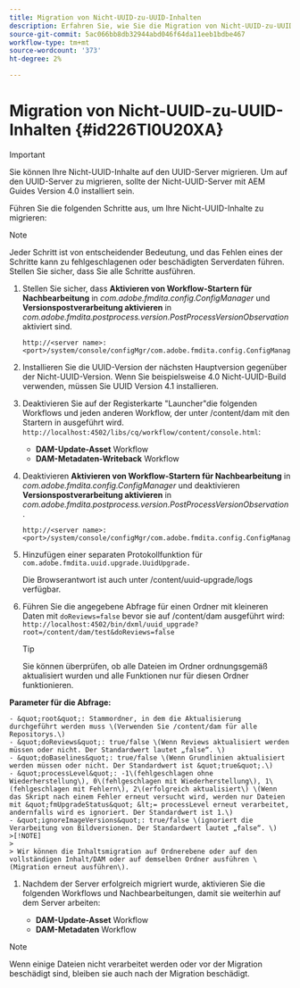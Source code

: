 ```yaml
---
title: Migration von Nicht-UUID-zu-UUID-Inhalten
description: Erfahren Sie, wie Sie die Migration von Nicht-UUID-zu-UUID-Inhalten durchführen.
source-git-commit: 5ac066bb8db32944abd046f64da11eeb1bdbe467
workflow-type: tm+mt
source-wordcount: '373'
ht-degree: 2%

---
```



# Migration von Nicht-UUID-zu-UUID-Inhalten {#id226TI0U20XA}

>[!IMPORTANT]
>
> Sie können Ihre Nicht-UUID-Inhalte auf den UUID-Server migrieren. Um auf den UUID-Server zu migrieren, sollte der Nicht-UUID-Server mit AEM Guides Version 4.0 installiert sein.

Führen Sie die folgenden Schritte aus, um Ihre Nicht-UUID-Inhalte zu migrieren:

>[!NOTE]
>
> Jeder Schritt ist von entscheidender Bedeutung, und das Fehlen eines der Schritte kann zu fehlgeschlagenen oder beschädigten Serverdaten führen. Stellen Sie sicher, dass Sie alle Schritte ausführen.

1. Stellen Sie sicher, dass **Aktivieren von Workflow-Startern für Nachbearbeitung** in *com.adobe.fmdita.config.ConfigManager* und **Versionspostverarbeitung aktivieren** in *com.adobe.fmdita.postprocess.version.PostProcessVersionObservation* aktiviert sind.

   ```http
   http://<server name>:<port>/system/console/configMgr/com.adobe.fmdita.config.ConfigManager
   ```

1. Installieren Sie die UUID-Version der nächsten Hauptversion gegenüber der Nicht-UUID-Version. Wenn Sie beispielsweise 4.0 Nicht-UUID-Build verwenden, müssen Sie UUID Version 4.1 installieren.

1. Deaktivieren Sie auf der Registerkarte &quot;Launcher&quot;die folgenden Workflows und jeden anderen Workflow, der unter /content/dam mit den Startern in ausgeführt wird. `http://localhost:4502/libs/cq/workflow/content/console.html`:

   - **DAM-Update-Asset** Workflow
   - **DAM-Metadaten-Writeback** Workflow

1. Deaktivieren **Aktivieren von Workflow-Startern für Nachbearbeitung** in *com.adobe.fmdita.config.ConfigManager* und deaktivieren **Versionspostverarbeitung aktivieren** in *com.adobe.fmdita.postprocess.version.PostProcessVersionObservation*.

   ```http
   http://<server name>:<port>/system/console/configMgr/com.adobe.fmdita.config.ConfigManager
   ```

1. Hinzufügen einer separaten Protokollfunktion für `com.adobe.fmdita.uuid.upgrade.UuidUpgrade.`

   Die Browserantwort ist auch unter /content/uuid-upgrade/logs verfügbar.

1. Führen Sie die angegebene Abfrage für einen Ordner mit kleineren Daten mit `doReviews=false` bevor sie auf /content/dam ausgeführt wird: `http://localhost:4502/bin/dxml/uuid_upgrade?root=/content/dam/test&doReviews=false`

   >[!TIP]
   >
   >  Sie können überprüfen, ob alle Dateien im Ordner ordnungsgemäß aktualisiert wurden und alle Funktionen nur für diesen Ordner funktionieren.

**Parameter für die Abfrage:**

    - &quot;root&quot;: Stammordner, in dem die Aktualisierung durchgeführt werden muss \(Verwenden Sie /content/dam für alle Repositorys.\)
    - &quot;doReviews&quot;: true/false \(Wenn Reviews aktualisiert werden müssen oder nicht. Der Standardwert lautet „false“. \)
    - &quot;doBaselines&quot;: true/false \(Wenn Grundlinien aktualisiert werden müssen oder nicht. Der Standardwert ist &quot;true&quot;.\)
    - &quot;processLevel&quot;: -1\(fehlgeschlagen ohne Wiederherstellung\), 0\(fehlgeschlagen mit Wiederherstellung\), 1\(fehlgeschlagen mit Fehlern\), 2\(erfolgreich aktualisiert\) \(Wenn das Skript nach einem Fehler erneut versucht wird, werden nur Dateien mit &quot;fmUpgradeStatus&quot; &lt;= processLevel erneut verarbeitet, andernfalls wird es ignoriert. Der Standardwert ist 1.\)
    - &quot;ignoreImageVersions&quot;: true/false \(ignoriert die Verarbeitung von Bildversionen. Der Standardwert lautet „false“. \)
    >[!NOTE]
    >
    > Wir können die Inhaltsmigration auf Ordnerebene oder auf den vollständigen Inhalt/DAM oder auf demselben Ordner ausführen \(Migration erneut ausführen\).

1. Nachdem der Server erfolgreich migriert wurde, aktivieren Sie die folgenden Workflows und Nachbearbeitungen, damit sie weiterhin auf dem Server arbeiten:

   - **DAM-Update-Asset** Workflow
   - **DAM-Metadaten** Workflow

>[!NOTE]
>
> Wenn einige Dateien nicht verarbeitet werden oder vor der Migration beschädigt sind, bleiben sie auch nach der Migration beschädigt.

